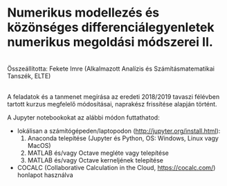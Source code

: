 # Numerikus modellezés és közönséges differenciálegyenletek numerikus megoldási módszerei II.

<br>
Összeállította: Fekete Imre (Alkalmazott Analízis és Számításmatematikai Tanszék, ELTE)
<br>
<br>

A feladatok és a tanmenet megírása az eredeti 2018/2019 tavaszi félévben tartott kurzus megfelelő módosításai, naprakész frissítése alapján történt. 

A Jupyter notebookokat az alábbi módon futtathatod:
+ lokálisan a számítógépeden/laptopodon
(http://jupyter.org/install.html):
  1) Anaconda telepítése (Jupyter és Python, OS: Windows, Linux vagy MacOS)
  2) MATLAB és/vagy Octave megléte vagy telepítése
  3) MATLAB és/vagy Octave kerneljének telepítése
+ COCALC (Collaborative Calculation in the Cloud, https://cocalc.com/) honlapot használva

